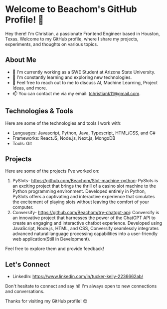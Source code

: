# Welcome to Beachom's GitHub Profile! 👋

Hey there! I'm Christian, a passionate Frontend Engineer based in Houston, Texas. Welcome to my GitHub profile, where I share my projects, experiments, and thoughts on various topics.

## About Me

- 💼 I'm currently working as a SWE Student at Arizona State University.
- 🌱 I'm constantly learning and exploring new technologies.
- 💬 Feel free to reach out to me to discuss AI, Machine Learning, Project Ideas, and more.
- 📫 You can contact me via my email: tchristiank11@gmail.com.

## Technologies & Tools

Here are some of the technologies and tools I work with:

- Languages: Javascript, Python, Java, Typescript, HTML/CSS, and C#
- Frameworks: ReactJS, Node.js, Next.js, MongoDB
- Tools: Git

## Projects

Here are some of the projects I've worked on:

1. PySlots- https://github.com/Beachom/Slot-machine-python: PySlots is an exciting project that brings the thrill of a casino slot machine to the Python programming 
environment. Developed entirely in Python, PySlots offers a captivating and interactive experience that 
simulates the excitement of playing slots without leaving the comfort of your computer. 
2. Conversify- https://github.com/Beachom/try-chatgpt-api: Conversify is an innovative project that harnesses the power of the ChatGPT API to create an engaging and 
interactive chatbot experience. Developed using JavaScript, Node.js, HTML, and CSS, Conversify seamlessly 
integrates advanced natural language processing capabilities into a user-friendly web application(Still in Development).

Feel free to explore them and provide feedback!

## Let's Connect

- LinkedIn: https://www.linkedin.com/in/tucker-kelly-2236662ab/

Don't hesitate to connect and say hi! I'm always open to new connections and conversations.

Thanks for visiting my GitHub profile! 😊
